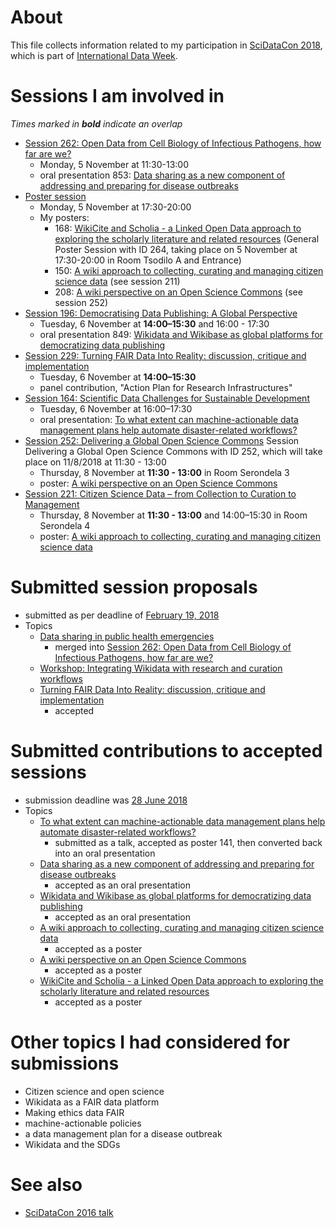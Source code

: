 # About

This file collects information related to my participation in [SciDataCon 2018](https://www.scidatacon.org/IDW2018/), which is part of [International Data Week](International-Data-Week-2018.md).

# Sessions I am involved in

*Times marked in **bold** indicate an overlap*

- [Session 262: Open Data from Cell Biology of Infectious Pathogens, how far are we?](https://www.scidatacon.org/IDW2018/sessions/262/)
  - Monday, 5 November at 11:30-13:00
  - oral presentation 853: [Data sharing as a new component of addressing and preparing for disease outbreaks](https://www.scidatacon.org/IDW2018/sessions/262/paper/853/) 
- [Poster session](https://www.scidatacon.org/IDW2018/posters/)
  - Monday, 5 November at 17:30-20:00
  - My posters: 
    - 168: [WikiCite and Scholia - a Linked Open Data approach to exploring the scholarly literature and related resources](https://www.scidatacon.org/IDW2018/sessions/264/poster/168/) (General Poster Session with ID 264, taking place on 5 November at 17:30-20:00 in Room Tsodilo A and Entrance)
    - 150: [A wiki approach to collecting, curating and managing citizen science data](https://www.scidatacon.org/IDW2018/sessions/211/poster/150/) (see session 211)
    - 208: [A wiki perspective on an Open Science Commons](https://www.scidatacon.org/IDW2018/sessions/252/poster/208/) (see session 252)
- [Session 196: Democratising Data Publishing: A Global Perspective](https://www.scidatacon.org/IDW2018/sessions/196/)
  - Tuesday, 6 November at **14:00–15:30** and 16:00 - 17:30
  - oral presentation 849: [Wikidata and Wikibase as global platforms for democratizing data publishing](https://www.scidatacon.org/IDW2018/sessions/196/paper/849/)
- [Session 229: Turning FAIR Data Into Reality: discussion, critique and implementation](https://www.scidatacon.org/IDW2018/sessions/229/)
  - Tuesday, 6 November at **14:00–15:30**
  - panel contribution, "Action Plan for Research Infrastructures"
- [Session 164: Scientific Data Challenges for Sustainable Development](https://www.scidatacon.org/IDW2018/sessions/164/)
  - Tuesday, 6 November at 16:00–17:30
  - oral presentation: [To what extent can machine-actionable data management plans help automate disaster-related workflows?](https://github.com/Daniel-Mietchen/events/issues/337#issuecomment-400886404)
- [Session 252: Delivering a Global Open Science Commons](https://www.scidatacon.org/IDW2018/sessions/252/)
 Session Delivering a Global Open Science Commons with ID 252, which will take place on 11/8/2018 at 11:30 - 13:00
  - Thursday, 8 November at **11:30 - 13:00** in Room Serondela 3
  - poster: [A wiki perspective on an Open Science Commons](https://www.scidatacon.org/IDW2018/sessions/252/poster/208/)
- [Session 221: Citizen Science Data – from Collection to Curation to Management](https://www.scidatacon.org/IDW2018/sessions/211/)
  - Thursday, 8 November at **11:30 - 13:00** and 14:00–15:30 in Room Serondela 4
  - poster: [A wiki approach to collecting, curating and managing citizen science data](https://www.scidatacon.org/IDW2018/sessions/211/poster/150/)

# Submitted session proposals 

- submitted as per deadline of [February 19, 2018](https://github.com/Daniel-Mietchen/events/issues/321)
- Topics
  - [Data sharing in public health emergencies](SciDataCon-2018-data-sharing.md)
    - merged into [Session 262: Open Data from Cell Biology of Infectious Pathogens, how far are we?](https://www.scidatacon.org/IDW2018/sessions/262/)
  - [Workshop: Integrating Wikidata with research and curation workflows](SciDataCon-2018-Wikidata.md)
  - [Turning FAIR Data Into Reality: discussion, critique and implementation ](https://www.scidatacon.org/IDW2018/sessions/229/)
    - accepted

# Submitted contributions to accepted sessions

- submission deadline was [28 June 2018](https://github.com/Daniel-Mietchen/events/issues/337)
- Topics
  - [To what extent can machine-actionable data management plans help automate disaster-related workflows?](https://github.com/Daniel-Mietchen/events/issues/337#issuecomment-400886404)
    - submitted as a talk, accepted as poster 141, then converted back into an oral presentation
  - [Data sharing as a new component of addressing and preparing for disease outbreaks](https://github.com/Daniel-Mietchen/events/issues/337#issuecomment-400867604)
    - accepted as an oral presentation
  - [Wikidata and Wikibase as global platforms for democratizing data publishing](https://github.com/Daniel-Mietchen/events/issues/337#issuecomment-400858737)
    - accepted as an oral presentation
  - [A wiki approach to collecting, curating and managing citizen science data](https://github.com/Daniel-Mietchen/events/issues/337#issuecomment-400861223)
    - accepted as a poster
  - [A wiki perspective on an Open Science Commons](https://github.com/Daniel-Mietchen/events/issues/337#issuecomment-400864289)
    - accepted as a poster
  - [WikiCite and Scholia - a Linked Open Data approach to exploring the scholarly literature and related resources](https://github.com/Daniel-Mietchen/events/issues/337#issuecomment-400893901)
    - accepted as a poster

# Other topics I had considered for submissions

  - Citizen science and open science
  - Wikidata as a FAIR data platform
  - Making ethics data FAIR
  - machine-actionable policies
  - a data management plan for a disease outbreak
  - Wikidata and the SDGs

# See also

* [SciDataCon 2016 talk](SciDataCon2016.md)

